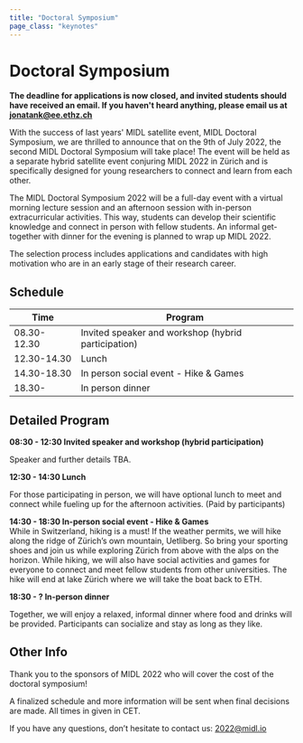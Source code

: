 ```yaml
---
title: "Doctoral Symposium"
page_class: "keynotes"
---
```


# Doctoral Symposium

<b>The deadline for applications is now closed, and invited students should have received an email. If you haven't heard anything, please email us at [jonatank@ee.ethz.ch](mailto:jonatank@ee.ethz.ch)</b>

With the success of last years' MIDL satellite event, MIDL Doctoral Symposium, we are thrilled to announce that on the 9th of July 2022, the second MIDL Doctoral Symposium will take place! The event will be held as a separate hybrid satellite event conjuring MIDL 2022 in Zürich and is specifically designed for young researchers to connect and learn from each other. 

The MIDL Doctoral Symposium 2022 will be a full-day event with a virtual morning lecture session and an afternoon session with in-person extracurricular activities. This way, students can develop their scientific knowledge and connect in person with fellow students. An informal get-together with dinner for the evening is planned to wrap up MIDL 2022. 

The selection process includes applications and candidates with high motivation who are in an early stage of their research career. 


## Schedule 

| Time         | Program                                             |
|--------------|-----------------------------------------------------|
| 08.30- 12.30 | Invited speaker and workshop (hybrid participation) |
| 12.30-14.30  | Lunch                                               |
| 14.30-18.30  | In person social event - Hike & Games               |
| 18.30-       | In person dinner                                    |

## Detailed Program
**08:30 - 12:30 Invited speaker and workshop (hybrid participation)**

Speaker and further details TBA.

**12:30 - 14:30 Lunch**

For those participating in person, we will have optional lunch to meet and connect while fueling up for the afternoon activities. (Paid by participants)

**14:30 - 18:30 In-person social event - Hike & Games**  
While in Switzerland, hiking is a must! If the weather permits, we will hike along the ridge of Zürich’s own mountain, Uetliberg. So bring your sporting shoes and join us while exploring Zürich from above with the alps on the horizon. While hiking, we will also have social activities and games for everyone to connect and meet fellow students from other universities. The hike will end at lake Zürich where we will take the boat back to ETH.

**18:30 - ? In-person dinner**

Together, we will enjoy a relaxed, informal dinner where food and drinks will be provided. Participants can socialize and stay as long as they like. 

## Other Info
Thank you to the sponsors of MIDL 2022 who will cover the cost of the doctoral symposium!

A finalized schedule and more information will be sent when final decisions are made. All times in given in CET. 

If you have any questions, don’t hesitate to contact us: [2022@midl.io](mailto:2022@midl.io)